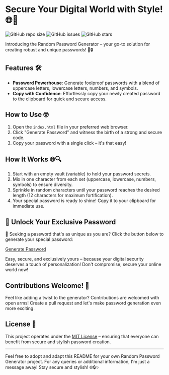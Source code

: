 # Secure Your Digital World with Style! 🌐🔐
![GitHub repo size](https://img.shields.io/github/repo-size/YawBoah/Random-Password-Generator)
![GitHub issues](https://img.shields.io/github/issues/YawBoah/Random-Password-Generator)
![GitHub stars](https://img.shields.io/github/stars/YawBoah/Random-Password-Generator)

Introducing the Random Password Generator – your go-to solution for creating robust and unique passwords! 🚀🔒

## Features 🛠️
- **Password Powerhouse**: Generate foolproof passwords with a blend of uppercase letters, lowercase letters, numbers, and symbols.
- **Copy with Confidence**: Effortlessly copy your newly created password to the clipboard for quick and secure access.

## How to Use 🤓
1. Open the `index.html` file in your preferred web browser.
2. Click "Generate Password" and witness the birth of a strong and secure code.
3. Copy your password with a single click – it's that easy!

## How It Works 🌐🔍
1. Start with an empty vault (variable) to hold your password secrets.
2. Mix in one character from each set (uppercase, lowercase, numbers, symbols) to ensure diversity.
3. Sprinkle in random characters until your password reaches the desired length (12 characters for maximum fortification).
4. Your special password is ready to shine! Copy it to your clipboard for immediate use.

## 🌟 Unlock Your Exclusive Password
🔐 Seeking a password that's as unique as you are? Click the button below to generate your special password:

[Generate Password](https://yawboah.github.io/Random-Password-Generator/) 

Easy, secure, and exclusively yours – because your digital security deserves a touch of personalization! Don't compromise; secure your online world now!

## Contributions Welcome! 🚀
Feel like adding a twist to the generator? Contributions are welcomed with open arms! Create a pull request and let's make password generation even more exciting.

## License 📜
This project operates under the [MIT License](LICENSE) – ensuring that everyone can benefit from secure and stylish password creation.

---

Feel free to adopt and adapt this README for your own Random Password Generator project. For any queries or additional information, I'm just a message away! Stay secure and stylish! 🌐🔒✨

